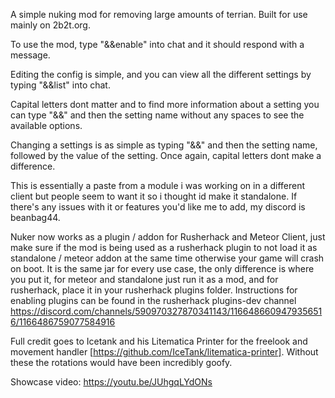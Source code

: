 A simple nuking mod for removing large amounts of terrian. Built for use mainly on 2b2t.org.

To use the mod, type "&&enable" into chat and it should respond with a message.

Editing the config is simple, and you can view all the different settings by typing "&&list" into chat.

Capital letters dont matter and to find more information about a setting you can type "&&" and then the setting name without any spaces to see the available options.

Changing a settings is as simple as typing "&&" and then the setting name, followed by the value of the setting. Once again, capital letters dont make a difference.

This is essentially a paste from a module i was working on in a different client but people seem to want it so i thought id make it standalone. If there's any issues with it or features you'd like me to add, my discord is beanbag44.

Nuker now works as a plugin / addon for Rusherhack and Meteor Client, just make sure if the mod is being used as a rusherhack plugin to not load it as standalone / meteor addon at the same time otherwise your game will crash on boot. It is the same jar for every use case, the only difference is where you put it, for meteor and standalone just run it as a mod, and for rusherhack, place it in your rusherhack plugins folder. Instructions for enabling plugins can be found in the rusherhack plugins-dev channel https://discord.com/channels/590970327870341143/1166486609479356516/1166486759077584916

Full credit goes to Icetank and his Litematica Printer for the freelook and movement handler [https://github.com/IceTank/litematica-printer]. Without these the rotations would have been incredibly goofy.

Showcase video:
https://youtu.be/JUhgqLYdONs
